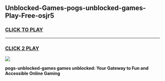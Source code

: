
## Unblocked-Games-pogs-unblocked-games-Play-Free-osjr5
<h3>
<a href="https://premium76.site?title=pogs-unblocked-games&ref=17A">CLICK TO PLAY</a></h3>
<hr>

<h3>
<a href="https://premium76.site?title=pogs-unblocked-games&ref=17A">CLICK 2 PLAY</a>
  
</h3>

<a href="https://premium76.site?title=pogs-unblocked-games&ref=17A"><img src="https://clearcache.store/games.png"></a>


**pogs-unblocked-games games unblocked: Your Gateway to Fun and Accessible Online Gaming**
